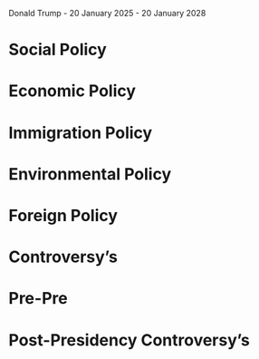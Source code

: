 Donald Trump - 20 January 2025 - 20 January 2028  
# Social Policy

# Economic Policy

# Immigration Policy

# Environmental Policy

# Foreign Policy

# Controversy’s

# Pre-Pre
# Post-Presidency Controversy’s

